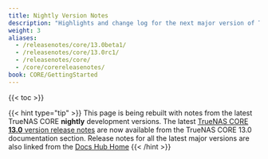 ```yaml
---
title: Nightly Version Notes
description: "Highlights and change log for the next major version of TrueNAS CORE."
weight: 3
aliases:
  - /releasenotes/core/13.0beta1/
  - /releasenotes/core/13.0rc1/
  - /releasenotes/core/
  - /core/corereleasenotes/
book: CORE/GettingStarted
---
```


{{< toc >}}

{{< hint type="tip" >}}
This page is being rebuilt with notes from the latest TrueNAS CORE **nightly** development versions.
The latest [TrueNAS CORE **13.0** version release notes](https://www.truenas.com/docs/core/13.0/gettingstarted/corereleasenotes/) are now available from the TrueNAS CORE 13.0 documentation section.
Release notes for all the latest major versions are also linked from the [Docs Hub Home](/)
{{< /hint >}}
